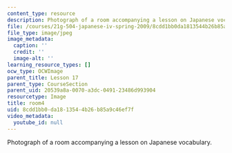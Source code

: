 ```yaml
---
content_type: resource
description: Photograph of a room accompanying a lesson on Japanese vocabulary.
file: /courses/21g-504-japanese-iv-spring-2009/8cdd1bb0da1813544b26b85a9c46ef7f_room4.jpg
file_type: image/jpeg
image_metadata:
  caption: ''
  credit: ''
  image-alt: ''
learning_resource_types: []
ocw_type: OCWImage
parent_title: Lesson 17
parent_type: CourseSection
parent_uid: 20539a8a-0070-a3dc-0491-23486d993904
resourcetype: Image
title: room4
uid: 8cdd1bb0-da18-1354-4b26-b85a9c46ef7f
video_metadata:
  youtube_id: null
---
```

Photograph of a room accompanying a lesson on Japanese vocabulary.